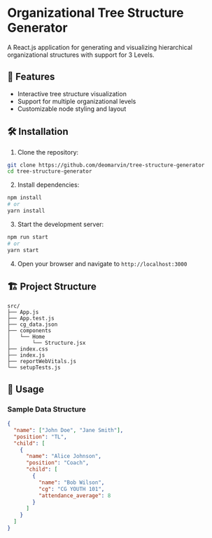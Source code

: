 # Organizational Tree Structure Generator

A React.js application for generating and visualizing hierarchical organizational structures with support for 3 Levels.

## 🌟 Features

- Interactive tree structure visualization
- Support for multiple organizational levels
- Customizable node styling and layout

## 🛠 Installation

1. Clone the repository:

```bash
git clone https://github.com/deomarvin/tree-structure-generator
cd tree-structure-generator
```

2. Install dependencies:

```bash
npm install
# or
yarn install
```

3. Start the development server:

```bash
npm run start
# or
yarn start
```

4. Open your browser and navigate to `http://localhost:3000`

## 🏗 Project Structure

```
src/
├── App.js
├── App.test.js
├── cg_data.json
├── components
│   └── Home
│       └── Structure.jsx
├── index.css
├── index.js
├── reportWebVitals.js
└── setupTests.js
```

## 📝 Usage

### Sample Data Structure

```json
{
  "name": ["John Doe", "Jane Smith"],
  "position": "TL",
  "child": [
    {
      "name": "Alice Johnson",
      "position": "Coach",
      "child": [
        {
          "name": "Bob Wilson",
          "cg": "CG YOUTH 101",
          "attendance_average": 8
        }
      ]
    }
  ]
}
```
